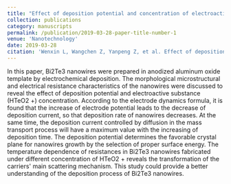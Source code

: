 ```yaml
---
title: "Effect of deposition potential and concentration of electroactive substances on Bi2Te3 nanowires fabricated by electrochemical method"
collection: publications
category: manuscripts
permalink: /publication/2019-03-28-paper-title-number-1
venue: 'Nanotechnology'
date: 2019-03-28
citation: 'Wenxin L, Wangchen Z, Yanpeng Z, et al. Effect of deposition potential and concentration of electroactive substances on Bi2Te3 nanowires fabricated by electrochemical method[J]. Nanotechnology, 2019, 30(24): 245702.'
---
```


In this paper, Bi2Te3 nanowires were prepared in anodized aluminum oxide template by electrochemical deposition. The morphological microstructural and electrical resistance characteristics of the nanowires were discussed to reveal the effect of deposition potential and electroactive substance (HTeO2 +) concentration. According to the electrode dynamics formula, it is found that the increase of electrode potential leads to the decrease of deposition current, so that deposition rate of nanowires decreases. At the same time, the deposition current controlled by diffusion in the mass transport process will have a maximum value with the increasing of deposition time. The deposition potential determines the favorable crystal plane for nanowires growth by the selection of proper surface energy. The temperature dependence of resistances in Bi2Te3 nanowires fabricated under different concentration of HTeO2 + reveals the transformation of the carriers' main scattering mechanism. This study could provide a better understanding of the deposition process of Bi2Te3 nanowires.